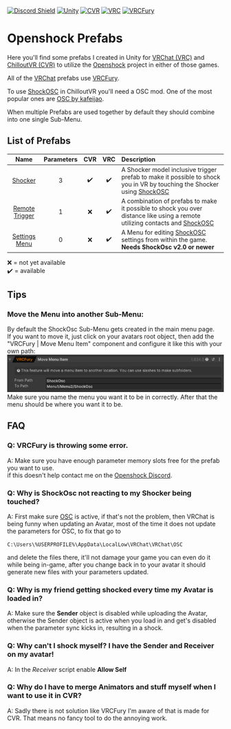 [![Discord Shield](https://discordapp.com/api/guilds/1078124408775901204/widget.png?style=shield)](https://discord.gg/OpenShock) [![Unity](https://img.shields.io/badge/Unity-%23000000.svg?logo=unity&logoColor=white)](https://unity.com/) [![CVR](https://img.shields.io/badge/ChilloutVR-red)](https://store.steampowered.com/app/661130/ChilloutVR/) [![VRC](https://img.shields.io/badge/VRChat-blue)](https://store.steampowered.com/app/438100/VRChat/) [![VRCFury](https://img.shields.io/badge/VRCFury-orange)](https://vrcfury.com/)


# Openshock Prefabs
Here you'll find some prefabs I created in Unity for [VRChat (VRC)](https://store.steampowered.com/app/438100/VRChat/) and [ChilloutVR (CVR)](https://store.steampowered.com/app/661130/ChilloutVR/) to utilize the [Openshock](https://github.com/OpenShock) project in either of those games.

All of the [VRChat](https://store.steampowered.com/app/438100/VRChat/) prefabs use [VRCFury](https://vrcfury.com/).

To use [ShockOSC](https://github.com/OpenShock/ShockOsc) in ChilloutVR you'll need a OSC mod. One of the most popular ones are [OSC by kafeijao](https://github.com/kafeijao/Kafe_CVR_Mods?tab=readme-ov-file).

When multiple Prefabs are used together by default they should combine into one single Sub-Menu.
  
  
  
## List of Prefabs
| Name              |Parameters|CVR|VRC| Description   |
| :-------------:     | :-------------: |:----------:|:-----------:|:---------------|
| [Shocker](https://github.com/Kyobinoyo/OpenshockPrefabs/releases/tag/Shocker)                         |3|✔️|✔️| A Shocker model inclusive trigger prefab to make it possible to shock you in VR by touching the Shocker using [ShockOSC](https://github.com/OpenShock/ShockOsc)|
| [Remote Trigger](https://github.com/Kyobinoyo/OpenshockPrefabs/releases/tag/RemoteTrigger)            |1|❌|✔️| A combination of prefabs to make it possible to shock you over distance like using a remote utilizing contacts and [ShockOSC](https://github.com/OpenShock/ShockOsc)|
|[Settings Menu](https://github.com/Kyobinoyo/OpenshockPrefabs/releases/tag/SettingsMenu)               |0 |❌|✔️|A Menu for editing [ShockOSC](https://github.com/OpenShock/ShockOsc) settings from within the game. __**Needs ShockOsc v2.0 or newer**__|  

❌ = not yet available  
✔️ = available 

## Tips
### Move the Menu into another Sub-Menu:
By default the ShockOsc Sub-Menu gets created in the main menu page.  
If you want to move it, just click on your avatars root object, then add the "VRCFury | Move Menu Item" component and configure it like this with your own path:  
![MoveMenu](Images/MoveMenu.png)  
Make sure you name the menu you want it to be in correctly.
After that the menu should be where you want it to be.  

## FAQ
### Q: VRCFury is throwing some error.
A: Make sure you have enough parameter memory slots free for the prefab you want to use.  
if this doesn't help contact me on the [Openshock Discord](https://discord.gg/OpenShock).  

### Q: Why is ShockOsc not reacting to my Shocker being touched?
A: First make sure [OSC](https://docs.vrchat.com/docs/osc-overview#how-do-i-use-it) is active, if that's not the problem, then VRChat is being funny when updating an Avatar, most of the time it does not update the parameters for OSC, to fix that go to  
```
C:\Users\%USERPROFILE%\AppData\LocalLow\VRChat\VRChat\OSC
```  
and delete the files there, it'll not damage your game you can even do it while being in-game, after you change back in to your avatar it should generate new files with your parameters updated.  

### Q: Why is my friend getting shocked every time my Avatar is loaded in?
A: Make sure the **Sender** object is disabled while uploading the Avatar, otherwise the Sender object is active when you load in and get's disabled when the parameter sync kicks in, resulting in a shock.  

### Q: Why can't I shock myself? I have the Sender and Receiver on my avatar!
A: In the *Receiver* script enable **Allow Self**

### Q: Why do I have to merge Animators and stuff myself when I want to use it in CVR?
A: Sadly there is not solution like VRCFury I'm aware of that is made for CVR. That means no fancy tool to do the annoying work.